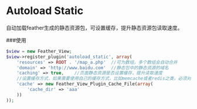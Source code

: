 Autoload Static
==========================

自动加载feather生成的静态资源包，可设置缓存，提升静态资源包读取速度。

###使用

```php
$view = new Feather_View;
$view->register_plugin('autoload_static', array(
    'resources' => ROOT . '/map_a.php'  //可为数组，多个数组会自动合并
    'domain' => 'http://www.baidu.com'  //静态包中的静态资源的域名
    'caching' => true,    //页面静态资源是否设置缓存，提升读取速度
    //设置缓存方式，如果需要使用自己的缓存方式，比如memcache或者redis之类，必须对Feather_View_Plugin_Cache_Abstract进行实现
    'cache' => new Feather_View_Plugin_Cache_File(array(
        'cache_dir' => 'aaa'
    ))  
));
```
